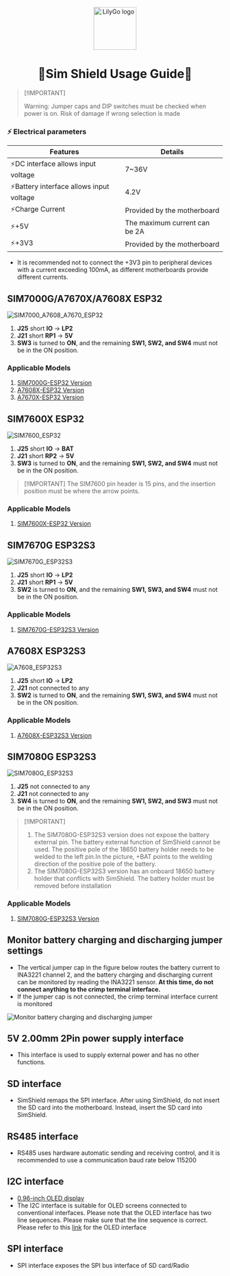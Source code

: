 <div align="center" markdown="1">
  <img src="../../.github/LilyGo_logo.png" alt="LilyGo logo" width="100"/>
</div>

<h1 align = "center">🌟Sim Shield Usage Guide🌟</h1>


> \[!IMPORTANT]
>
> Warning: Jumper caps and DIP switches must be checked when power is on.
> Risk of damage if wrong selection is made
>

### ⚡ Electrical parameters

| Features                                | Details                       |
| --------------------------------------- | ----------------------------- |
| ⚡DC interface allows input voltage      | 7~36V                         |
| ⚡Battery interface allows input voltage | 4.2V                          |
| ⚡Charge Current                         | Provided by the motherboard   |
| ⚡+5V                                    | The maximum current can be 2A |
| ⚡+3V3                                   | Provided by the motherboard   |

* It is recommended not to connect the +3V3 pin to peripheral devices with a current exceeding 100mA, as different motherboards provide different currents.

## SIM7000G/A7670X/A7608X ESP32

![SIM7000_A7608_A7670_ESP32](./images/SIM7000_A7608_A7670_ESP32.png)

1. **J25** short **IO** -> **LP2**
2. **J21** short **RP1** -> **5V**
3. **SW3** is turned to **ON**, and the remaining **SW1, SW2, and SW4** must not be in the ON position.

### Applicable Models

1. [SIM7000G-ESP32 Version](https://lilygo.cc/products/t-sim7000g?_pos=1&_sid=d79d65953&_ss=r)
2. [A7608X-ESP32 Version](https://lilygo.cc/products/t-a7608e-h?variant=43275846090933)
3. [A7670X-ESP32 Version](https://lilygo.cc/products/t-sim-a7670e?_pos=1&_sid=f2986df37&_ss=r&variant=42534734495925)

## SIM7600X ESP32

![SIM7600_ESP32](./images/SIM7600_ESP32.png)

1. **J25** short **IO** -> **BAT**
2. **J21** short **RP2** -> **5V**
3. **SW3** is turned to **ON**, and the remaining **SW1, SW2, and SW4** must not be in the ON position.

> \[!IMPORTANT]
> The SIM7600 pin header is 15 pins, and the insertion position must be where the arrow points.
>

### Applicable Models

1. [SIM7600X-ESP32 Version](https://lilygo.cc/products/t-sim7600?_pos=1&_sid=7474cd3cf&_ss=r&variant=42358717939893)

## SIM7670G ESP32S3

![SIM7670G_ESP32S3](./images/SIM7670G_ESP32S3.png)

1. **J25** short **IO** -> **LP2**
2. **J21** short **RP1** -> **5V**
3. **SW2** is turned to **ON**, and the remaining **SW1, SW3, and SW4** must not be in the ON position.

### Applicable Models

1. [SIM7670G-ESP32S3 Version](https://lilygo.cc/products/t-sim-7670g-s3?_pos=1&_sid=2be878e69&_ss=r)

## A7608X ESP32S3

![A7608_ESP32S3](./images/A7608_ESP32S3.png)

1. **J25** short **IO** -> **LP2**
2. **J21** not connected to any
3. **SW2** is turned to **ON**, and the remaining **SW1, SW3, and SW4** must not be in the ON position.

### Applicable Models

1. [A7608X-ESP32S3 Version](https://lilygo.cc/products/t-a7608e-h?_pos=1&_sid=e4fd02f43&_ss=r)

## SIM7080G ESP32S3

![SIM7080G_ESP32S3](./images/SIM7080G_ESP32S3.png)

1. **J25** not connected to any
2. **J21** not connected to any
3. **SW4** is turned to **ON**, and the remaining **SW1, SW2, and SW3** must not be in the ON position.

> \[!IMPORTANT]
>
> 1. The SIM7080G-ESP32S3 version does not expose the battery external pin. The battery external function of SimShield cannot be used. The positive pole of the 18650 battery holder needs to be welded to the left pin.In the picture, +BAT points to the welding direction of the positive pole of the battery.
> 2. The SIM7080G-ESP32S3 version has an onboard 18650 battery holder that conflicts with SimShield. The battery holder must be removed before installation
>

### Applicable Models

1. [SIM7080G-ESP32S3 Version](https://lilygo.cc/products/t-sim7080-s3?_pos=1&_sid=7d3cc194f&_ss=r)


## Monitor battery charging and discharging jumper settings

* The vertical jumper cap in the figure below routes the battery current to INA3221 channel 2, and the battery charging and discharging current can be monitored by reading the INA3221 sensor. **At this time, do not connect anything to the crimp terminal interface.**
* If the jumper cap is not connected, the crimp terminal interface current is monitored

![Monitor battery charging and discharging jumper](./images/battery_current_detection_mode.png)

## 5V 2.00mm 2Pin power supply interface

* This interface is used to supply external power and has no other functions.

## SD interface

* SimShield remaps the SPI interface. After using SimShield, do not insert the SD card into the motherboard. Instead, insert the SD card into SimShield.

## RS485 interface

* RS485 uses hardware automatic sending and receiving control, and it is recommended to use a communication baud rate below 115200

## I2C interface

* [0.96-inch OLED display](https://lilygo.cc/products/0-96-inch-oled?_pos=1&_sid=61234aa32&_ss=r)
* The I2C interface is suitable for OLED screens connected to conventional interfaces. Please note that the OLED interface has two line sequences. Please make sure that the line sequence is correct. Please refer to this [link](https://lilygo.cc/products/0-96-inch-oled?_pos=1&_sid=61234aa32&_ss=r) for the OLED interface

## SPI interface

* SPI interface exposes the SPI bus interface of SD card/Radio
